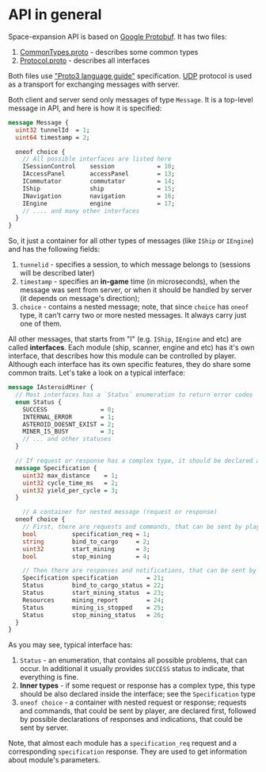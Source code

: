 # API in general
Space-expansion API is based on [Google Protobuf](https://developers.google.com/protocol-buffers). It has two files:
1. [CommonTypes.proto](https://github.com/ziminas1990/space-expansion/blob/master/server/CommonTypes.proto) - describes some common types
2. [Protocol.proto](https://github.com/ziminas1990/space-expansion/blob/master/server/Protocol.proto) - describes all interfaces

Both files use ["Proto3 language guide"](https://developers.google.com/protocol-buffers/docs/proto3) specification. [UDP](https://en.wikipedia.org/wiki/User_Datagram_Protocol) protocol is used as a transport for exchanging messages with server.

Both client and server send only messages of type `Message`. It is a top-level message in API, and here is how it is specified:
```protobuf
message Message {
  uint32 tunnelId  = 1;
  uint64 timestamp = 2;

  oneof choice {
    // All possible interfaces are listed here
    ISessionControl    session            = 10;
    IAccessPanel       accessPanel        = 13;
    ICommutator        commutator         = 14;
    IShip              ship               = 15;
    INavigation        navigation         = 16;
    IEngine            engine             = 17;
    // .... and many other interfaces
  }
}
```
So, it just a container for all other types of messages (like `IShip` or `IEngine`) and has the following fields:
1. `tunnelid` - specifies a session, to which message belongs to (sessions will be described later)
2. `timestamp` - specifies an **in-game** time (in microseconds), when the message was sent from server, or when it should be handled by server (it depends on message's direction);
3. `choice` - contains a nested message; note, that since `choice` has `oneof` type, it can't carry two or more nested messages. It always carry just one of them.

All other messages, that starts from "I" (e.g. `IShip`, `IEngine` and etc) are called **interfaces**. Each module (ship, scanner, engine and etc) has it's own interface, that describes how this module can be controlled by player. Although each interface has its own specific features, they do share some common traits. Let's take a look on a typical interface:
```protobuf
message IAsteroidMiner {
  // Most interfaces has a `Status` enumeration to return error codes
  enum Status {
    SUCCESS               = 0;
    INTERNAL_ERROR        = 1;
    ASTEROID_DOESNT_EXIST = 2;
    MINER_IS_BUSY         = 3;
    // ... and other statuses
  }

  // If request or response has a complex type, it should be declared as follow:
  message Specification {
    uint32 max_distance    = 1;
    uint32 cycle_time_ms   = 2;
    uint32 yield_per_cycle = 3;
  }

	// A container for nested message (request or response)
  oneof choice {
    // First, there are requests and commands, that can be sent by player
    bool          specification_req = 1;
    string        bind_to_cargo     = 2;
    uint32        start_mining      = 3;
    bool          stop_mining       = 4;

    // Then there are responses and notifications, that can be sent by server
    Specification specification        = 21;
    Status        bind_to_cargo_status = 22;
    Status        start_mining_status  = 23;
    Resources     mining_report        = 24;
    Status        mining_is_stopped    = 25;
    Status        stop_mining_status   = 26;
  }
}
```
As you may see, typical interface has:
1. `Status` - an enumeration, that contains all possible problems, that can occur. In additional it usually provides `SUCCESS` status to indicate, that everything is fine.
2. **Inner types** - if some request or response has a complex type, this type should be also declared inside the interface; see the `Specification` type
3. `oneof choice` - a container with nested request or response; requests and commands, that could be sent by player, are declared first, followed by possible declarations of responses and indications, that could be sent by server.

Note, that almost each module has a `specification_req` request and a corresponding `specification` response. They are used to get information about module's parameters.
